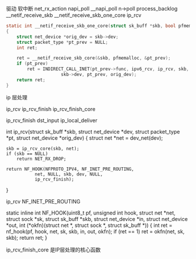 驱动
软中断
net_rx_action napi_poll __napi_poll n->poll process_backlog  __netif_receive_skb __netif_receive_skb_one_core ip_rcv 

```c
static int __netif_receive_skb_one_core(struct sk_buff *skb, bool pfmemalloc)
{
	struct net_device *orig_dev = skb->dev;
	struct packet_type *pt_prev = NULL;
	int ret;

	ret = __netif_receive_skb_core(&skb, pfmemalloc, &pt_prev);
	if (pt_prev)
		ret = INDIRECT_CALL_INET(pt_prev->func, ipv6_rcv, ip_rcv, skb,
					 skb->dev, pt_prev, orig_dev);
	return ret;
}
```

ip 层处理

ip_rcv ip_rcv_finish ip_rcv_finish_core

ip_rcv_finish dst_input ip_local_deliver 

int ip_rcv(struct sk_buff *skb, struct net_device *dev, struct packet_type *pt,
	   struct net_device *orig_dev)
{
	struct net *net = dev_net(dev);

	skb = ip_rcv_core(skb, net);
	if (skb == NULL)
		return NET_RX_DROP;

	return NF_HOOK(NFPROTO_IPV4, NF_INET_PRE_ROUTING,
		       net, NULL, skb, dev, NULL,
		       ip_rcv_finish);
}

ip_rcv NF_INET_PRE_ROUTING

static inline int
NF_HOOK(uint8_t pf, unsigned int hook, struct net *net, struct sock *sk, struct sk_buff *skb,
	struct net_device *in, struct net_device *out,
	int (*okfn)(struct net *, struct sock *, struct sk_buff *))
{
	int ret = nf_hook(pf, hook, net, sk, skb, in, out, okfn);
	if (ret == 1)
		ret = okfn(net, sk, skb);
	return ret;
}

ip_rcv_finish_core 是IP层处理的核心函数


